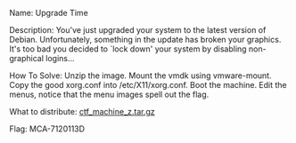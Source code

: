 Name: Upgrade Time

Description: You've just upgraded your system to the latest version of Debian. Unfortunately, something in the update has broken your graphics. It's too bad you decided to `lock down' your system by disabling non-graphical logins...

How To Solve: Unzip the image. Mount the vmdk using vmware-mount. Copy the good
xorg.conf into /etc/X11/xorg.conf. Boot the machine. Edit the menus, notice that
the menu images spell out the flag.

What to distribute:
[ctf_machine_z.tar.gz](https://drive.google.com/file/d/0B48Lv30KB1seOXRBM1dpNmVVdEE/edit?usp=sharing)

Flag: MCA-7120113D


